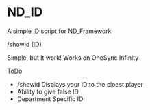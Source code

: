 # ND_ID
A simple ID script for ND_Framework

/showid (ID)

Simple, but it work!
Works on OneSync Infinity

ToDo
- /showid Displays your ID to the cloest player
- Ability to give false ID
- Department Specific ID
